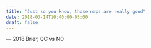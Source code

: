 ```yaml
---
title: "Just so you know, those naps are really good"
date: 2018-03-14T10:40:00-05:00
draft: false
---
```

— 2018 Brier, QC vs NO
